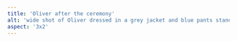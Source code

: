 ```yaml
---
title: 'Oliver after the ceremony'
alt: 'wide shot of Oliver dressed in a grey jacket and blue pants standing in front of Sterling Pond with mountain view'
aspect: '3x2'
---
```

